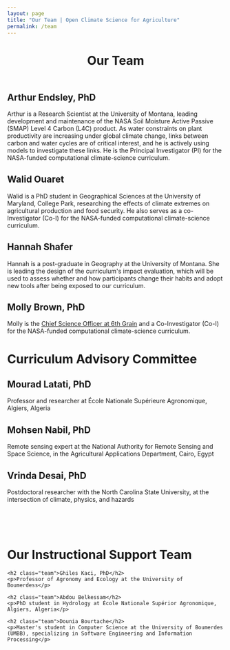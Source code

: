 ```yaml
---
layout: page
title: "Our Team | Open Climate Science for Agriculture"
permalink: /team
---
```


<header style="padding-bottom: 0px;">
	<div class="container">
        <h1 class="editable">Our Team</h1>
	</div>
</header>
<div class="container">
	<div class="bio">
		<h2 class="team">Arthur Endsley, PhD</h2>
		<p>
		Arthur is a Research Scientist at the University of Montana, leading development and maintenance of the NASA Soil Moisture Active Passive (SMAP) Level 4 Carbon (L4C) product. As water constraints on plant productivity are increasing under global climate change, links between carbon and water cycles are of critical interest, and he is actively using models to investigate these links. He is the Principal Investigator (PI) for the NASA-funded computational climate-science curriculum.
		</p>
	</div>
	<div class="bio">
		<h2 class="team">Walid Ouaret</h2>
		<p>
		Walid is a PhD student in Geographical Sciences at the University of Maryland, College Park, researching the effects of climate extremes on agricultural production and food security. He also serves as a co-Investigator (Co-I) for the NASA-funded computational climate-science curriculum.
		</p>
	</div>
	<div class="bio">
		<h2 class="team">Hannah Shafer</h2>
		<p>
		Hannah is a post-graduate in Geography at the University of Montana. She is leading the design of the curriculum's impact evaluation, which will be used to assess whether and how participants change their habits and adopt new tools after being exposed to our curriculum.
		</p>
	</div>
	<div class="bio">
		<h2 class="team">Molly Brown, PhD</h2>
		<p>
		Molly is the <a href="https://www.6grain.com/" target="_blank">Chief Science Officer at 6th Grain</a> and a Co-Investigator (Co-I) for the NASA-funded computational climate-science curriculum.
		</p>
	</div>
</div>

<div class="darker">
	<div class="container">
		<h1 class="editable">Curriculum Advisory Committee</h1>
		<h2 class="team">Mourad Latati, PhD</h2>
		<p>Professor and researcher at École Nationale Supérieure Agronomique, Algiers, Algeria</p>
		<h2 class="team">Mohsen Nabil, PhD</h2>
		<p>Remote sensing expert at the National Authority for Remote Sensing and Space Science, in the Agricultural Applications Department, Cairo, Egypt</p>
		<h2 class="team">Vrinda Desai, PhD</h2>
		<p>Postdoctoral researcher with the North Carolina State University, at the intersection of climate, physics, and hazards</p>
	</div>
</div>


<div class="container" style="padding-top:50px;">
	<h1 class="editable">Our Instructional Support Team</h1>

	<h2 class="team">Ghiles Kaci, PhD</h2>
	<p>Professor of Agronomy and Ecology at the University of Boumerdess</p>

	<h2 class="team">Abdou Belkessam</h2>
	<p>PhD student in Hydrology at École Nationale Supérior Agronomique, Algiers, Algeria</p>

	<h2 class="team">Dounia Bourtache</h2>
	<p>Master's student in Computer Science at the University of Boumerdes (UMBB), specializing in Software Engineering and Information Processing</p>
</div>
